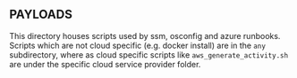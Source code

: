 ## PAYLOADS ##

This directory houses scripts used by ssm, osconfig and azure runbooks. Scripts which are not cloud specific (e.g. docker install) are in the `any` subdirectory, where as cloud specific scripts like `aws_generate_activity.sh` are under the specific cloud service provider folder.